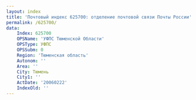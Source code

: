 ```yaml
---
layout: index
title: 'Почтовый индекс 625700: отделение почтовой связи Почты России'
permalink: /625700/
data:
    Index: 625700
    OPSName: 'УФПС Тюменской Области'
    OPSType: УФПС
    OPSSubm: 0
    Region: 'Тюменская область'
    Autonom: ''
    Area: ''
    City: Тюмень
    City1: ''
    ActDate: '20060222'
    IndexOld: ''
---
```


